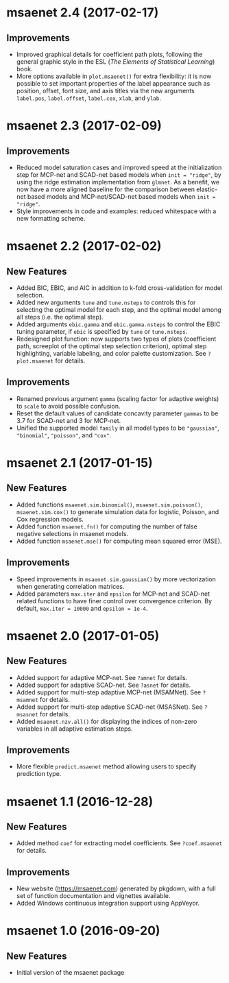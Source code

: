 # msaenet 2.4 (2017-02-17)

## Improvements

- Improved graphical details for coefficient path plots, following the general graphic style in the ESL (*The Elements of Statistical Learning*) book.
- More options available in `plot.msaenet()` for extra flexibility: it is now possible to set important properties of the label appearance such as position, offset, font size, and axis titles via the new arguments `label.pos`, `label.offset`, `label.cex`, `xlab`, and `ylab`.

# msaenet 2.3 (2017-02-09)

## Improvements

- Reduced model saturation cases and improved speed at the initialization step for MCP-net and SCAD-net based models when `init = "ridge"`, by using the ridge estimation implementation from `glmnet`. As a benefit, we now have a more aligned baseline for the comparison between elastic-net based models and MCP-net/SCAD-net based models when `init = "ridge"`.
- Style improvements in code and examples: reduced whitespace with a new formatting scheme.

# msaenet 2.2 (2017-02-02)

## New Features

- Added BIC, EBIC, and AIC in addition to k-fold cross-validation for model selection.
- Added new arguments `tune` and `tune.nsteps` to controls this for selecting the optimal model for each step, and the optimal model among all steps (i.e. the optimal step).
- Added arguments `ebic.gamma` and `ebic.gamma.nsteps` to control the EBIC tuning parameter, if `ebic` is specified by `tune` or `tune.nsteps`.
- Redesigned plot function: now supports two types of plots (coefficient path, screeplot of the optimal step selection criterion), optimal step highlighting, variable labeling, and color palette customization. See `?plot.msaenet` for details.

## Improvements

- Renamed previous argument `gamma` (scaling factor for adaptive weights) to `scale` to avoid possible confusion.
- Reset the default values of candidate concavity parameter `gammas` to be 3.7 for SCAD-net and 3 for MCP-net.
- Unified the supported model `family` in all model types to be `"gaussian"`, `"binomial"`, `"poisson"`, and `"cox"`.

# msaenet 2.1 (2017-01-15)

## New Features

- Added functions `msaenet.sim.binomial()`, `msaenet.sim.poisson()`, `msaenet.sim.cox()` to generate simulation data for logistic, Poisson, and Cox regression models.
- Added function `msaenet.fn()` for computing the number of false negative selections in msaenet models.
- Added function `msaenet.mse()` for computing mean squared error (MSE).

## Improvements

- Speed improvements in `msaenet.sim.gaussian()` by more vectorization when generating correlation matrices.
- Added parameters `max.iter` and `epsilon` for MCP-net and SCAD-net related functions to have finer control over convergence criterion. By default, `max.iter = 10000` and `epsilon = 1e-4`.

# msaenet 2.0 (2017-01-05)

## New Features

- Added support for adaptive MCP-net. See `?amnet` for details.
- Added support for adaptive SCAD-net. See `?asnet` for details.
- Added support for multi-step adaptive MCP-net (MSAMNet). See `?msamnet` for details.
- Added support for multi-step adaptive SCAD-net (MSASNet). See `?msasnet` for details.
- Added `msaenet.nzv.all()` for displaying the indices of non-zero variables in all adaptive estimation steps.

## Improvements

- More flexible `predict.msaenet` method allowing users to specify prediction type.

# msaenet 1.1 (2016-12-28)

## New Features

- Added method `coef` for extracting model coefficients.
  See `?coef.msaenet` for details.

## Improvements

- New website (https://msaenet.com) generated by pkgdown,
  with a full set of function documentation and vignettes available.
- Added Windows continuous integration support using AppVeyor.

# msaenet 1.0 (2016-09-20)

## New Features

- Initial version of the msaenet package

